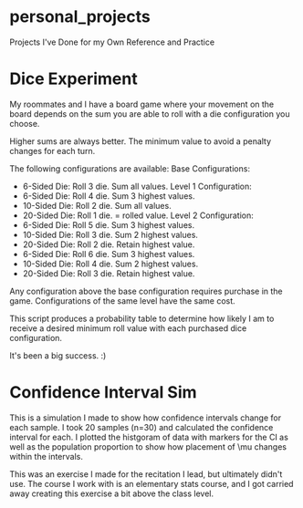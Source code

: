# personal_projects
Projects I've Done for my Own Reference and Practice

# Dice Experiment
My roommates and I have a board game where your movement on the board depends on the sum you are able to roll with a die configuration you choose.

Higher sums are always better. The minimum value to avoid a penalty changes for each turn.

The following configurations are available:
Base Configurations:
- 6-Sided Die: Roll 3 die. Sum all values.
Level 1 Configuration:
- 6-Sided Die:            Roll 4 die. Sum 3 highest values.
- 10-Sided Die:           Roll 2 die. Sum all values.
- 20-Sided Die:           Roll 1 die. = rolled value.
Level 2 Configuration:
- 6-Sided Die:            Roll 5 die. Sum 3 highest values.
- 10-Sided Die:           Roll 3 die. Sum 2 highest values.
- 20-Sided Die:           Roll 2 die. Retain highest value.
- 6-Sided Die:            Roll 6 die. Sum 3 highest values.
- 10-Sided Die:           Roll 4 die. Sum 2 highest values.
- 20-Sided Die:           Roll 3 die. Retain highest value.

Any configuration above the base configuration requires purchase in the game. Configurations of the same level have the same cost.

This script produces a probability table to determine how likely I am to receive a desired minimum roll value with each purchased dice configuration.

It's been a big success. :)

# Confidence Interval Sim
This is a simulation I made to show how confidence intervals change for each sample. I took 20 samples (n=30) and calculated the confidence interval for each. I plotted the histgoram of data with markers for the CI as well as the population proportion to show how placement of \mu changes within the intervals.

This was an exercise I made for the recitation I lead, but ultimately didn't use. The course I work with is an elementary stats course, and I got carried away creating this exercise a bit above the class level.
